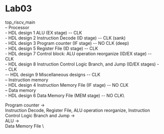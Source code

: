 # Lab03
top_riscv_main\
– Processor\
     - HDL design 1 ALU (EX stage) -- CLK\
     - HDL design 2 Instruction Decode (ID stage) -- CLK   (sank)\
     - HDL design 3 Program counter (IF stage)  -- NO CLK  (deep)\
     - HDL design 5 Register File (ID stage) -- CLK\
     - HDL design 7 Control block: ALU operation reorganize (ID/EX stage) -- CLK\
     - HDL design 8 Instruction Control Logic Branch, and Jump (ID/EX stages) -- CLK\
     -- HDL design 9 Miscellaneous designs -- CLK\
– Instruction memory\
     - HDL design 4 Instruction Memory File (IF stage) -- NO CLK\
– Data memory\
     - HDL design 6 Data Memory File (MEM stage) -- NO CLK\


Program counter -> \
Instruction Decode, Register File, ALU operation reorganize, Instruction Control Logic Branch and Jump -> \
ALU -> \
Data Memory File \
